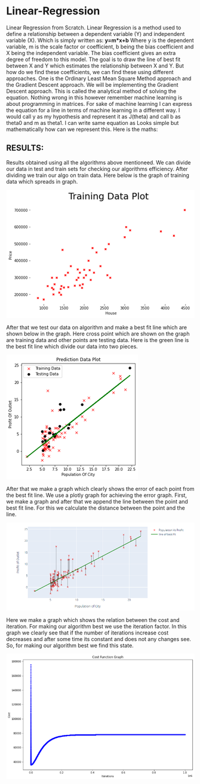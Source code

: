 # Linear-Regression
Linear Regression from Scratch.
Linear Regression is a method used to define a relationship between a dependent variable (Y) and independent variable (X). Which is simply written as:
**y=m*x+b**
Where y is the dependent variable, m is the scale factor or coefficient, b being the bias coefficient and X being the independent variable. The bias coefficient gives an extra degree of freedom to this model. The goal is to draw the line of best fit between X and Y which estimates the relationship between X and Y.
But how do we find these coefficients, we can find these using different approaches. One is the Ordinary Least Mean Square Method approach and the Gradient Descent approach. We will be implementing the Gradient Descent approach.
 This is called the analytical method of solving the equation. Nothing wrong in this however remember machine learning is about programming in matrices. For sake of machine learning I can express the equation for a line in terms of machine learning in a different way. I would call y as my hypothesis and represent it as J(theta) and call b as theta0 and m as theta1. I can write same equation as 
Looks simple but mathematically how can we represent this. Here is the maths:

## RESULTS:
Results obtained using all the algorithms above mentioneed.
We can divide our data in test and train sets for checking our algorithms efficiency. After dividing we train our algo on train data. Here below is the graph of training data which spreads in graph.

![GitHub Logo](/images/TestDataSet.png)

After that we test our data on algorithm and make a best fit line which are shown below in the graph. Here cross point which are shown on the graph are training data and other points are testing data. Here is the green line is the best fit line which divide our data into two pieces. 

![GitHub Logo](/images/Fit.png)

After that we make a graph which clearly shows the error of each point from the best fit line. We use a plotly graph for achieving the error graph. First, we make a graph and after that we append the line between the point and best fit line. For this we calculate the distance between the point and the line. 

![GitHub Logo](/images/ErrorLine.png)

Here we make a graph which shows the relation between the cost and iteration. For making our algorithm best we use the iteration factor. In this graph we clearly see that if the number of iterations increase cost decreases and after some time its constant and does not any changes see. So, for making our algorithm best we find this state.

![GitHub Logo](/images/costFun.png)
